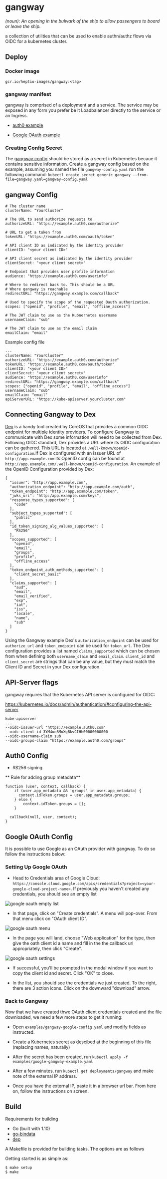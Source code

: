 
gangway
=======

_(noun): An opening in the bulwark of the ship to allow passengers to board or leave the ship._

a collection of utilities that can be used to enable authn/authz flows via OIDC for a kubernetes cluster.

## Deploy

### Docker image
`gcr.io/heptio-images/gangway:<tag>`

### gangway manifest

gangway is comprised of a deployment and a service. The service may be exposed in any form you prefer be it Loadbalancer directly to the service or an Ingress.

* [auth0 example](examples/auth0-gangway-example.yaml)

* [Google OAuth example](#google-oauth-config)


### Creating Config Secret

The [gangway config](#gangway-config) should be stored as a secret in Kubernetes becaue it contains sensitive information. Create a gangway config based on the example, assuming you named the file `gangway-config.yaml` run the following command: `kubectl create secret generic gangway --from-file=gangway.yaml=gangway-config.yaml`


## gangway Config

```
# The cluster name
clusterName: "YourCluster"

# The URL to send authorize requests to
authorizeURL: "https://example.auth0.com/authorize"

# URL to get a token from
tokenURL: "https://example.auth0.com/oauth/token"

# API client ID as indicated by the identity provider
clientID: "<your client ID>"

# API client secret as indicated by the identity provider
clientSecret: "<your client secret>"

# Endpoint that provides user profile information
audience: "https://example.auth0.com/userinfo"

# Where to redirect back to. This should be a URL
# Where gangway is reachable
redirectURL: "https://gangway.example.com/callback"

# Used to specify the scope of the requested Oauth authorization.
scopes: ["openid", "profile", "email", "offline_access"]

# The JWT claim to use as the Kubnernetes username
usernameClaim: "sub"

# The JWT claim to use as the email claim
emailClaim: "email"
```

Example config file

```
---
clusterName: "YourCluster"
authorizeURL: "https://example.auth0.com/authorize"
tokenURL: "https://example.auth0.com/oauth/token"
clientID: "<your client ID>"
clientSecret: "<your client secret>"
audience: "https://example.auth0.com/userinfo"
redirectURL: "https://gangway.example.com/callback"
scopes: ["openid", "profile", "email", "offline_access"]
usernameClaim: "sub"
emailClaim: "email"
apiServerURL: "https://kube-apiserver.yourcluster.com"
```

## Connecting Gangway to Dex
  		  
[Dex](https://github.com/coreos/dex) is a handy tool created by CoreOS that provides a common OIDC endpoint for multiple identity providers. To configure Gangway to communicate with Dex some information will need to be collected from Dex. Following OIDC standard, Dex provides a URL where its OIDC configuration can be gathered. This URL is located at `.well-known/openid-configuration`.If Dex is configured with an Issuer URL of `http://app.example.com` its OpenID config can be found at `http://app.example.com/.well-known/openid-configuration`. An example of the OpenID Configuration provided by Dex:
 
 ```
 {
   "issuer": "http://app.example.com",
   "authorization_endpoint": "http://app.example.com/auth",
   "token_endpoint": "http://app.example.com/token",
   "jwks_uri": "http:/app.example.com/keys",
   "response_types_supported": [
     "code"
   ],
   "subject_types_supported": [
     "public"
   ],
   "id_token_signing_alg_values_supported": [
     "RS256"
   ],
   "scopes_supported": [
     "openid",
     "email",
     "groups",
     "profile",
     "offline_access"
   ],
   "token_endpoint_auth_methods_supported": [
     "client_secret_basic"
   ],
   "claims_supported": [
     "aud",
     "email",
     "email_verified",
     "exp",
     "iat",
     "iss",
     "locale",
     "name",
     "sub"
   ]
 }
 ```
 
 Using the Gangway example Dex's `autorization_endpoint` can be used for `authorize_url` and `token_endpoint` can be used for `token_url`. The Dex configuration provides a list named `claims_supported` which can be chosen from when defining both `username_claim` and `email_claim`. `client_id` and `client_secret` are strings that can be any value, but they must match the Client ID and Secret in your Dex configuration. 

## API-Server flags

gangway requires that the Kubernetes API server is configured for OIDC:

https://kubernetes.io/docs/admin/authentication/#configuring-the-api-server

```
kube-apiserver
...
--oidc-issuer-url "https://example.auth0.com"
--oidc-client-id 3YM4ue8MoXgBkvCIHh00000000000
--oidc-username-claim sub
--oidc-groups-claim "https://example.auth0.com/groups"
```

## Auth0 Config
- RS256 signing

** Rule for adding group metadata**
```
function (user, context, callback) {
    if (user.app_metadata && 'groups' in user.app_metadata) {
      context.idToken.groups = user.app_metadata.groups;
    } else {
        context.idToken.groups = [];
    }

  callback(null, user, context);
}
```

## Google OAuth Config

It is possible to use Google as an OAuth provider with gangway. To do so follow the instructions below:

### Setting Up Google OAuth

* Head to Credentials area of Google Cloud: `https://console.cloud.google.com/apis/credentials?project=<your-google-cloud-project-name>`.
If previously you haven't created any credentials, you should see an empty list

![google oauth empty list](images/goauth-empty.png)

* In that page, click on "Create credentials". A menu will pop-over. From that menu click on "OAuth client ID".

![google oauth menu](images/goauth-add-credentials-menu.png)

* In the page you will land, choose "Web application" for the type, then give the oath client id a name and fill in the the callback url appropriately, then click "Create".

![google oauth settings](images/goauth-client-settings.png)

* If successful, you'll be prompted in the modal window if you want to copy the client id and secret. Click "OK" to close.

* In the list, you should see the credentials we just created. To the right, there are 3 action icons. Click on the downward "download" arrow.

### Back to Gangway

Now that we have created thwe OAuth client credentials created and the file downloaded, we need a few more steps to get it running:

* Open `examples/gangway-google-config.yaml` and modify fields as instructed.

* Create a Kubernetes secret as descibed at the beginning of this file (replacing names, naturally)

* After the secret has been created, run `kubectl apply -f examples/google-gangway-example.yaml`

* After a few minutes, run `kubectl get deployments/gangway` and make note of the external IP address.

* Once you have the external IP, paste it in a browser url bar. From here on, follow the instructions on screen.

## Build

Requirements for building

- Go (built with 1.10)
- [go-bindata](https://github.com/jteeuwen/go-bindata)
- [dep](https://github.com/golang/dep)

A Makefile is provided for building tasks. The options are as follows

Getting started is as simple as:
```
$ make setup
$ make
```
